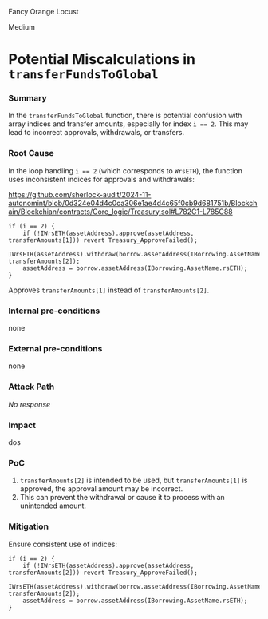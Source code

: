 Fancy Orange Locust

Medium

# Potential Miscalculations in `transferFundsToGlobal`

### Summary

In the `transferFundsToGlobal` function, there is potential confusion with array indices and transfer amounts, especially for index `i == 2`. This may lead to incorrect approvals, withdrawals, or transfers.


### Root Cause

In the loop handling `i == 2` (which corresponds to `WrsETH`), the function uses inconsistent indices for approvals and withdrawals:

https://github.com/sherlock-audit/2024-11-autonomint/blob/0d324e04d4c0ca306e1ae4d4c65f0cb9d681751b/Blockchain/Blockchian/contracts/Core_logic/Treasury.sol#L782C1-L785C88


```solidity
if (i == 2) {
    if (!IWrsETH(assetAddress).approve(assetAddress, transferAmounts[1])) revert Treasury_ApproveFailed();
    IWrsETH(assetAddress).withdraw(borrow.assetAddress(IBorrowing.AssetName.rsETH), transferAmounts[2]);
    assetAddress = borrow.assetAddress(IBorrowing.AssetName.rsETH);
}
```

Approves `transferAmounts[1]` instead of `transferAmounts[2]`.

### Internal pre-conditions

none

### External pre-conditions

none

### Attack Path

_No response_

### Impact

dos

### PoC

1. `transferAmounts[2]` is intended to be used, but `transferAmounts[1]` is approved, the approval amount may be incorrect.
2. This can prevent the withdrawal or cause it to process with an unintended amount.

### Mitigation

Ensure consistent use of indices:

```solidity
if (i == 2) {
    if (!IWrsETH(assetAddress).approve(assetAddress, transferAmounts[2])) revert Treasury_ApproveFailed();
    IWrsETH(assetAddress).withdraw(borrow.assetAddress(IBorrowing.AssetName.rsETH), transferAmounts[2]);
    assetAddress = borrow.assetAddress(IBorrowing.AssetName.rsETH);
}
```